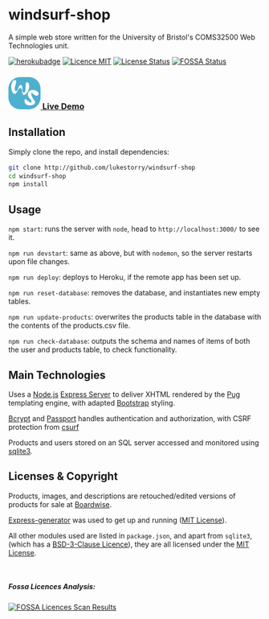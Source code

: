 # windsurf-shop
A simple web store written for the University of Bristol's COMS32500 Web Technologies unit.

[![herokubadge](https://img.shields.io/website-up-down-green-red/http/shields.io.svg?label=windsurf-shop.herokuapp.com)](https://windsurf-shop.herokuapp.com/)
[![Licence MIT](https://img.shields.io/github/license/mashape/apistatus.svg)](https://github.com/LukeStorry/windsurf-shop)
[![License Status](https://app.fossa.io/api/projects/git%2Bgithub.com%2FLukeStorry%2Fwindsurf-shop.svg?type=shield)](https://app.fossa.io/projects/git%2Bgithub.com%2FLukeStorry%2Fwindsurf-shop?ref=badge_shield)
[![FOSSA Status](https://app.fossa.io/api/projects/git%2Bgithub.com%2FLukeStorry%2Fwindsurf-shop.svg?type=small)](https://app.fossa.io/projects/git%2Bgithub.com%2FLukeStorry%2Fwindsurf-shop?ref=badge_small)

### [![logo](/public/images/logo.png) Live Demo](https://windsurf-shop.herokuapp.com)

## Installation
Simply clone the repo, and install dependencies:
```bash
git clone http://github.com/lukestorry/windsurf-shop
cd windsurf-shop
npm install
```


## Usage

`npm start`: runs the server with `node`, head to `http://localhost:3000/` to see it.

`npm run devstart`: same as above, but with `nodemon`, so the server restarts upon file changes.

`npm run deploy`: deploys to Heroku, if the remote app has been set up.

`npm run reset-database`: removes the database, and instantiates new empty tables.

`npm run update-products`: overwrites the products table in the database with the contents of the products.csv file.

`npm run check-database`: outputs the schema and names of items of both the user and products table, to check functionality.

## Main Technologies
Uses a [Node.js](https://nodejs.org) [Express Server](https://expressjs.com/) to deliver XHTML rendered by the [Pug](https://www.npmjs.com/package/pug) templating engine, with adapted [Bootstrap](https://getbootstrap.com) styling.

[Bcrypt](https://www.npmjs.com/package/bcrypt) and [Passport](http://www.passportjs.org/) handles authentication and authorization, with CSRF protection from [csurf](https://www.npmjs.com/package/csurf)

Products and users stored on an SQL server accessed and monitored using [sqlite3](https://www.npmjs.com/package/sqlite3).



## Licenses & Copyright

Products, images, and descriptions are retouched/edited versions of products for sale at [Boardwise](http://www.boardwisecannock.co.uk/windsurfing-c-385.html).

[Express-generator](https://www.npmjs.com/package/express-generator) was used to get up and running ([MIT License](https://opensource.org/licenses/MIT)).

All other modules used are listed in `package.json`, and apart from `sqlite3`, (which has a [BSD-3-Clause Licence](https://opensource.org/licenses/BSD-3-Clause)), they are all licensed under the [MIT License](https://opensource.org/licenses/MIT).

&nbsp;

##### Fossa Licences Analysis:
[![FOSSA Licences Scan Results](https://app.fossa.io/api/projects/git%2Bgithub.com%2FLukeStorry%2Fwindsurf-shop.svg?type=large)](https://app.fossa.io/projects/git%2Bgithub.com%2FLukeStorry%2Fwindsurf-shop?ref=badge_large)
